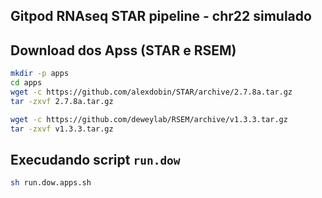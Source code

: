 ## Gitpod RNAseq STAR pipeline - chr22 simulado

## Download dos Apss (STAR e RSEM)

```bash
mkdir -p apps
cd apps
wget -c https://github.com/alexdobin/STAR/archive/2.7.8a.tar.gz
tar -zxvf 2.7.8a.tar.gz

wget -c https://github.com/deweylab/RSEM/archive/v1.3.3.tar.gz
tar -zxvf v1.3.3.tar.gz
```

## Execudando script `run.dow`
```bash
sh run.dow.apps.sh 
```
